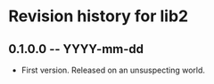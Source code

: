 # Revision history for lib2

## 0.1.0.0 -- YYYY-mm-dd

* First version. Released on an unsuspecting world.
